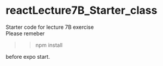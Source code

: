 # reactLecture7B_Starter_class
Starter code for lecture 7B exercise <br>
Please remeber <br>
>>npm install <br>

before expo start.
